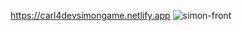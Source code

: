 https://carl4devsimongame.netlify.app
![simon-front](https://github.com/Carl4WebDev/Simon-Game/assets/118111050/e3a47a2a-135a-40fb-8647-04b614c892c4)
